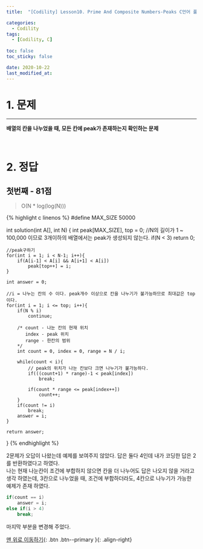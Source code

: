 ```yaml
---
title:  "[Codility] Lesson10. Prime And Composite Numbers-Peaks C언어 풀이" 

categories:
  - Codility
tags:
  - [Codility, C]
 
toc: false
toc_sticky: false

date: 2020-10-22
last_modified_at:
---
```

# 1. 문제
---
**배열의 칸을 나누었을 때, 모든 칸에 peak가 존재하는지 확인하는 문제**

<br>

# 2. 정답
## 첫번째 - 81점
> O(N * log(log(N)))

{% highlight c linenos %}
#define MAX_SIZE 50000

int solution(int A[], int N) {
    int peak[MAX_SIZE], top = 0;
    //N의 길이가 1 ~ 100,000 이므로 3개이하의 배열에서는 peak가 생성되지 않는다.
    if(N < 3)
        return 0;
    
    //peak구하기
    for(int i = 1; i < N-1; i++){
        if(A[i-1] < A[i] && A[i+1] < A[i])
            peak[top++] = i;
    }
    
    int answer = 0;
    
    //i = 나누는 칸의 수 이다. peak개수 이상으로 칸을 나누기가 불가능하므로 최대값은 top이다.
    for(int i = 1; i <= top; i++){
        if(N % i)
            continue;
        
        /* count - 나눈 칸의 현재 위치
           index - peak 위치
           range - 한칸의 범위
        */
        int count = 0, index = 0, range = N / i;
        
        while(count < i){
            // peak의 위치가 나눈 칸보다 크면 나누기가 불가능하다.
            if(((count+1) * range)-1 < peak[index])
                break;
                 
            if(count * range <= peak[index++])
                count++;
        }        
        if(count != i)
            break;
        answer = i;
    }
    
    return answer;
}
{% endhighlight %}

2문제가 오답이 나왔는데 예제를 보여주지 않았다. 답은 둘다 4인데 내가 코딩한 답은 2를 반환하였다고 하였다.   
나는 현재 나눈칸이 조건에 부합하지 않으면 칸을 더 나누어도 답은 나오지 않을 거라고 생각 하였는데, 3칸으로 나누었을 때, 조건에 부합하더라도, 4칸으로 나누기가 가능한 예제가 존재 하였다.

```cs
if(count == i)
    answer = i;
else if(i > 4)
    break;
```
마지막 부분을 변경해 주었다.
<br>

[맨 위로 이동하기](#){: .btn .btn--primary }{: .align-right}